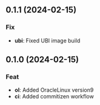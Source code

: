 ## 0.1.1 (2024-02-15)

### Fix

- **ubi**: Fixed UBI image build

## 0.1.0 (2024-02-15)

### Feat

- **ol**: Added OracleLinux version9
- **ci**: Added commitizen workflow
